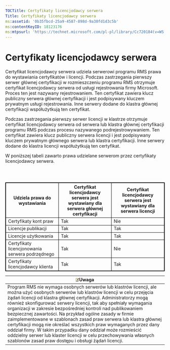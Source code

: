 ```yaml
---
TOCTitle: Certyfikaty licencjodawcy serwera
Title: Certyfikaty licencjodawcy serwera
ms:assetid: '0b35fbcd-25a9-4587-898d-9a30fd1d3c5b'
ms:contentKeyID: 18123176
ms:mtpsurl: 'https://technet.microsoft.com/pl-pl/library/Cc720184(v=WS.10)'
---
```


Certyfikaty licencjodawcy serwera
=================================

Certyfikat licencjodawcy serwera udziela serwerowi programu RMS prawa do wystawiania certyfikatów i licencji. Podczas zastrzegania pierwszy serwer głównej certyfikacji w rozmieszczeniu programu RMS otrzymuje certyfikat licencjodawcy serwera od usługi rejestrowania firmy Microsoft. Proces ten jest nazywany rejestrowaniem. Ten certyfikat zawiera klucz publiczny serwera głównej certyfikacji i jest podpisywany kluczem prywatnym usługi rejestrowania. Inne serwery dodane do klastra głównej certyfikacji współużytkują ten certyfikat.

Podczas zastrzegania pierwszy serwer licencji w klastrze otrzymuje certyfikat licencjodawcy serwera od serwera lub klastra głównej certyfikacji programu RMS podczas procesu nazywanego podrejestrowywaniem. Ten certyfikat zawiera klucz publiczny serwera licencji i jest podpisywany kluczem prywatnym głównego serwera lub klastra certyfikacji. Inne serwery dodane do klastra licencji współużytkują ten certyfikat.

W poniższej tabeli zawarto prawa udzielane serwerom przez certyfikaty licencjodawcy serwera.

###  

 
<table style="border:1px solid black;">
<colgroup>
<col width="33%" />
<col width="33%" />
<col width="33%" />
</colgroup>
<thead>
<tr class="header">
<th style="border:1px solid black;" >Udziela prawa do wystawiania</th>
<th style="border:1px solid black;" >Certyfikat licencjodawcy serwera jest wystawiany dla serwera głównej certyfikacji</th>
<th style="border:1px solid black;" >Certyfikat licencjodawcy serwera jest wystawiany dla serwera licencji</th>
</tr>
</thead>
<tbody>
<tr class="odd">
<td style="border:1px solid black;">Certyfikaty kont praw</td>
<td style="border:1px solid black;">Tak</td>
<td style="border:1px solid black;">Nie</td>
</tr>
<tr class="even">
<td style="border:1px solid black;">Licencje publikacji</td>
<td style="border:1px solid black;">Tak</td>
<td style="border:1px solid black;">Tak</td>
</tr>
<tr class="odd">
<td style="border:1px solid black;">Licencje użytkowania</td>
<td style="border:1px solid black;">Tak</td>
<td style="border:1px solid black;">Tak</td>
</tr>
<tr class="even">
<td style="border:1px solid black;">Certyfikaty licencjonowania serwera podrzędnego</td>
<td style="border:1px solid black;">Tak</td>
<td style="border:1px solid black;">Nie</td>
</tr>
<tr class="odd">
<td style="border:1px solid black;">Certyfikaty licencjodawcy klienta</td>
<td style="border:1px solid black;">Tak</td>
<td style="border:1px solid black;">Tak</td>
</tr>
</tbody>
</table>
  
| ![](images/Cc720184.note(WS.10).gif)Uwaga                                                                                                                                                                                                                                                                                                                                                                                                                                                                                                                                                                                                                                                                          |  
|-------------------------------------------------------------------------------------------------------------------------------------------------------------------------------------------------------------------------------------------------------------------------------------------------------------------------------------------------------------------------------------------------------------------------------------------------------------------------------------------------------------------------------------------------------------------------------------------------------------------------------------------------------------------------------------------------------------------------------------------------|  
| Program RMS nie wymaga osobnych serwerów lub klastrów licencji, ale można użyć osobnych serwerów lub klastrów licencji w celu przejęcia żądań licencji od klastra głównej certyfikacji. Administratorzy mogą również skonfigurować serwery licencji, tak aby spełniały wymagania organizacji w zakresie bezpośredniej kontroli nad publikowaniem bezpiecznej zawartości. Na przykład ogólne zasady w firmie zaimplementowane w szablonach zasad praw serwera lub klastra głównej certyfikacji mogą nie określać wszystkich praw wymaganych przez dany oddział firmy. W takim przypadku dany oddział może rozmieścić oddzielny serwer lub klaster licencji w celu przechowywania własnych szablonów zasad praw dostępu i obsługi żądań licencji. |
